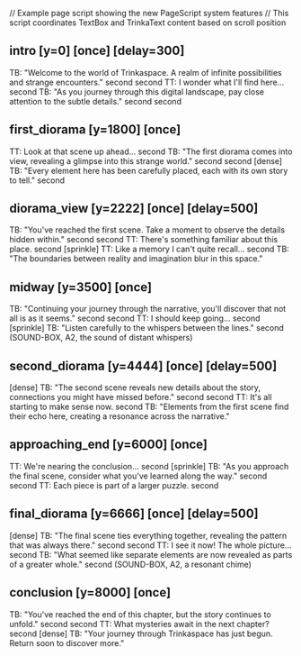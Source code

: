// Example page script showing the new PageScript system features
// This script coordinates TextBox and TrinkaText content based on scroll position

## intro [y=0] [once] [delay=300]
TB: "Welcome to the world of Trinkaspace. A realm of infinite possibilities and strange encounters."
second
second
TT: I wonder what I'll find here...
second
TB: "As you journey through this digital landscape, pay close attention to the subtle details."
second
second

## first_diorama [y=1800] [once]
TT: Look at that scene up ahead...
second
TB: "The first diorama comes into view, revealing a glimpse into this strange world."
second
second
[dense] TB: "Every element here has been carefully placed, each with its own story to tell."
second

## diorama_view [y=2222] [once] [delay=500]
TB: "You've reached the first scene. Take a moment to observe the details hidden within."
second
second
TT: There's something familiar about this place.
second
[sprinkle] TT: Like a memory I can't quite recall...
second
TB: "The boundaries between reality and imagination blur in this space."

## midway [y=3500] [once]
TB: "Continuing your journey through the narrative, you'll discover that not all is as it seems."
second
second
TT: I should keep going...
second
[sprinkle] TB: "Listen carefully to the whispers between the lines."
second
(SOUND-BOX, A2, the sound of distant whispers)

## second_diorama [y=4444] [once] [delay=500]
[dense] TB: "The second scene reveals new details about the story, connections you might have missed before."
second
second
TT: It's all starting to make sense now.
second
TB: "Elements from the first scene find their echo here, creating a resonance across the narrative."

## approaching_end [y=6000] [once]
TT: We're nearing the conclusion...
second
[sprinkle] TB: "As you approach the final scene, consider what you've learned along the way."
second
second
TT: Each piece is part of a larger puzzle.
second

## final_diorama [y=6666] [once] [delay=500]
[dense] TB: "The final scene ties everything together, revealing the pattern that was always there."
second
second
TT: I see it now! The whole picture...
second
TB: "What seemed like separate elements are now revealed as parts of a greater whole."
second
(SOUND-BOX, A2, a resonant chime)

## conclusion [y=8000] [once]
TB: "You've reached the end of this chapter, but the story continues to unfold."
second
second
TT: What mysteries await in the next chapter?
second
[dense] TB: "Your journey through Trinkaspace has just begun. Return soon to discover more."
